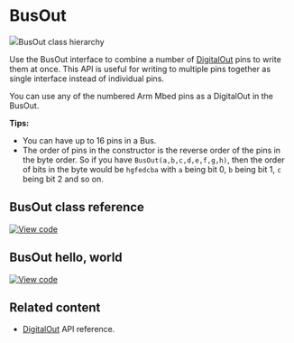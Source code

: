 # BusOut

<span class="images">![](https://os.mbed.com/docs/mbed-os/development/mbed-os-api-doxy/classmbed_1_1_bus_out.png)<span>BusOut class hierarchy</span></span>

Use the BusOut interface to combine a number of [DigitalOut](digitalout.html) pins to write them at once. This API is useful for writing to multiple pins together as single interface instead of individual pins.

You can use any of the numbered Arm Mbed pins as a DigitalOut in the BusOut.

**Tips:**

- You can have up to 16 pins in a Bus.
- The order of pins in the constructor is the reverse order of the pins in the byte order. So if you have `BusOut(a,b,c,d,e,f,g,h)`, then the order of bits in the byte would be `hgfedcba` with `a` being bit 0, `b` being bit 1, `c` being bit 2 and so on.

## BusOut class reference

[![View code](https://www.mbed.com/embed/?type=library)](https://os.mbed.com/docs/mbed-os/development/mbed-os-api-doxy/classmbed_1_1_bus_out.html)

## BusOut hello, world

[![View code](https://www.mbed.com/embed/?url=https://github.com/ARMmbed/mbed-os-examples-docs_only/blob/master/APIs_Drivers/BusOut_ex_1/)](https://github.com/ARMmbed/mbed-os-examples-docs_only/blob/master/APIs_Drivers/BusOut_ex_1/main.cpp)

## Related content

- [DigitalOut](digitalout.html) API reference.
